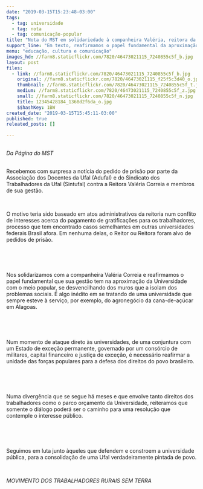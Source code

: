 ```yaml
---
date: "2019-03-15T15:23:48-03:00"
tags:
  - tag: universidade
  - tag: nota
  - tag: comunicação-popular
title: "Nota do MST em solidariedade à companheira Valéria, reitora da Ufal, e sua gestão"
support_line: "Em texto, reafirmamos o papel fundamental da aproximação da Universidade com o meio popular"
menu: "educação, cultura e comunicação"
images_hd: //farm8.staticflickr.com/7820/46473021115_7240855c5f_b.jpg
layout: post
files:
  - link: //farm8.staticflickr.com/7820/46473021115_7240855c5f_b.jpg
    original: //farm8.staticflickr.com/7820/46473021115_f25f5c3d40_o.jpg
    thumbnail: //farm8.staticflickr.com/7820/46473021115_7240855c5f_t.jpg
    medium: //farm8.staticflickr.com/7820/46473021115_7240855c5f_z.jpg
    small: //farm8.staticflickr.com/7820/46473021115_7240855c5f_n.jpg
    title: 12345428184_1368d2f6da_o.jpg
    $$hashKey: 1BW
created_date: "2019-03-15T15:45:11-03:00"
published: true
releated_posts: []

---
```

<p><br />
<em>Da P&aacute;gina do MST</em></p>

<p><br />
Recebemos com surpresa a not&iacute;cia do pedido de pris&atilde;o por parte da Associa&ccedil;&atilde;o dos Docentes da Ufal (Adufal) e do Sindicato dos Trabalhadores da Ufal (Sintufal) contra a Reitora Val&eacute;ria Correia e membros de sua gest&atilde;o.</p>

<p>&nbsp;</p>

<p>O motivo teria sido baseado em atos administrativos da reitoria num conflito de interesses acerca do pagamento de gratifica&ccedil;&otilde;es para os trabalhadores, processo que tem encontrado casos semelhantes em outras universidades federais Brasil afora. Em nenhuma delas, o Reitor ou Reitora foram alvo de pedidos de pris&atilde;o.</p>

<p>&nbsp;</p>

<p>&nbsp;</p>

<p>Nos solidarizamos com a companheira Val&eacute;ria Correia e reafirmamos o papel fundamental que sua gest&atilde;o tem na aproxima&ccedil;&atilde;o da Universidade com o meio popular, se desvencilhando dos muros que a isolam dos problemas sociais. &Eacute; algo in&eacute;dito em se tratando de uma universidade que sempre esteve &agrave; servi&ccedil;o, por exemplo, do agroneg&oacute;cio da cana-de-a&ccedil;&uacute;car em Alagoas.</p>

<p>&nbsp;</p>

<p>&nbsp;</p>

<p>Num momento de ataque direto &agrave;s universidades, de uma conjuntura com um Estado de exce&ccedil;&atilde;o permanente, governado por um cons&oacute;rcio de militares, capital financeiro e justi&ccedil;a de exce&ccedil;&atilde;o, &eacute; necess&aacute;rio reafirmar a unidade das for&ccedil;as populares para a defesa dos direitos do povo brasileiro.</p>

<p>&nbsp;</p>

<p>&nbsp;</p>

<p>Numa diverg&ecirc;ncia que se segue h&aacute; meses e que envolve tanto direitos dos trabalhadores como o parco or&ccedil;amento da Universidade, reiteramos que somente o di&aacute;logo poder&aacute; ser o caminho para uma resolu&ccedil;&atilde;o que contemple o interesse p&uacute;blico.</p>

<p>&nbsp;</p>

<p>&nbsp;</p>

<p>Seguimos em luta junto &agrave;queles que defendem e constroem a universidade p&uacute;blica, para a consolida&ccedil;&atilde;o de uma Ufal verdadeiramente pintada de povo.</p>

<p>&nbsp;</p>

<p><i>MOVIMENTO DOS TRABALHADORES RURAIS SEM TERRA</i></p>
